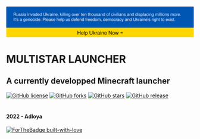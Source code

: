 [![Stand With Ukraine](https://raw.githubusercontent.com/vshymanskyy/StandWithUkraine/main/banner2-direct.svg)](https://vshymanskyy.github.io/StandWithUkraine)
# MULTISTAR LAUNCHER
## A currently developped Minecraft launcher

[![GitHub license](https://badgen.net/github/license/Adloya/Multistar-Launcher)](https://github.com/Adloya/Multistar-Launcher/blob/master/LICENSE) [![GitHub forks](https://badgen.net/github/forks/Adloya/Multistar-Launcher/)](https://GitHub.com/Naereen/StrapDown.js/network/) [![GitHub stars](https://badgen.net/github/stars/Adloya/Multistar-Launcher)](https://GitHub.com/Adloya/Multistar-Launcher/stargazers/) [![GitHub release](https://img.shields.io/github/release/Adloya/Multistar-Launcher.svg)](https://GitHub.com/Naereen/StrapDown.js/releases/)




#
#### 2022 - Adloya
[![ForTheBadge built-with-love](http://ForTheBadge.com/images/badges/built-with-love.svg)](https://GitHub.com/Adloya/)
